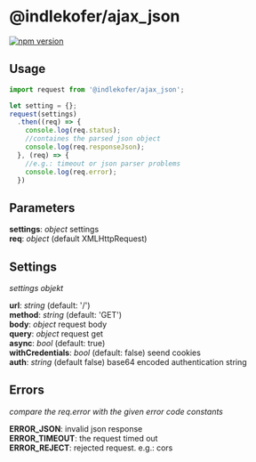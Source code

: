 # @indlekofer/ajax_json

[![npm version](https://badge.fury.io/js/%40indlekofer%2Fajax_json.svg)](https://badge.fury.io/js/%40indlekofer%2Fajax_json)

## Usage

```js
import request from '@indlekofer/ajax_json';

let setting = {};
request(settings)
  .then((req) => {
    console.log(req.status);
    //containes the parsed json object
    console.log(req.responseJson);
  }, (req) => {
    //e.g.: timeout or json parser problems
    console.log(req.error);
  })
```

## Parameters

  **settings**: *object* settings  
  **req**: *object* (default XMLHttpRequest)   

## Settings

*settings objekt*

  **url**: *string* (default: '/')  
  **method**: *string* (default: 'GET')  
  **body**: *object* request body  
  **query**: *object* request get  
  **async**: *bool* (default: true)  
  **withCredentials**: *bool* (default: false) seend cookies  
  **auth**: *string* (default false) base64 encoded authentication string

## Errors

*compare the req.error with the given error code constants*

  **ERROR_JSON**: invalid json response  
  **ERROR_TIMEOUT**: the request timed out  
  **ERROR_REJECT**: rejected request. e.g.: cors  

